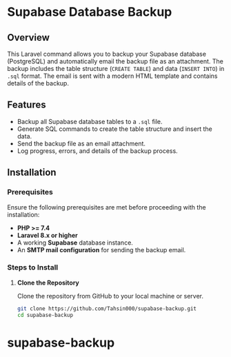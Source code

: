 # Supabase Database Backup

## Overview

This Laravel command allows you to backup your Supabase database (PostgreSQL) and automatically email the backup file as an attachment. The backup includes the table structure (`CREATE TABLE`) and data (`INSERT INTO`) in `.sql` format. The email is sent with a modern HTML template and contains details of the backup.

## Features
- Backup all Supabase database tables to a `.sql` file.
- Generate SQL commands to create the table structure and insert the data.
- Send the backup file as an email attachment.
- Log progress, errors, and details of the backup process.

## Installation

### Prerequisites

Ensure the following prerequisites are met before proceeding with the installation:
- **PHP >= 7.4**
- **Laravel 8.x or higher**
- A working **Supabase** database instance.
- An **SMTP mail configuration** for sending the backup email.

### Steps to Install

1. **Clone the Repository**

   Clone the repository from GitHub to your local machine or server.

   ```bash
   git clone https://github.com/Tahsin000/supabase-backup.git
   cd supabase-backup
# supabase-backup
